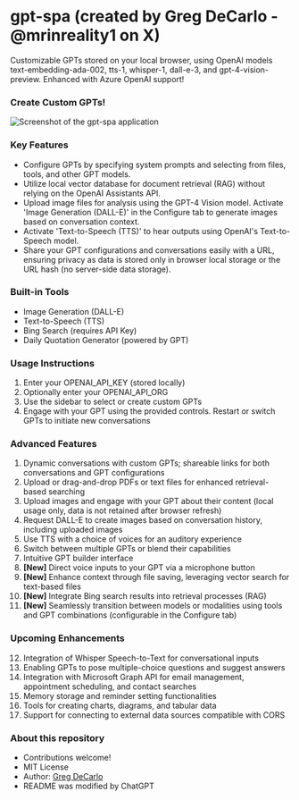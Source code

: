 # gpt-spa (created by Greg DeCarlo - @mrinreality1 on X)
Customizable GPTs stored on your local browser, using OpenAI models text-embedding-ada-002, tts-1, whisper-1, dall-e-3, and gpt-4-vision-preview. Enhanced with Azure OpenAI support!

### Create Custom GPTs!
![Screenshot of the gpt-spa application](https://github.com/scalable-dynamics/gpt-spa/assets/47045161/4d459004-353a-44bf-96b5-541bf0eaed16)

### Key Features
- Configure GPTs by specifying system prompts and selecting from files, tools, and other GPT models.
- Utilize local vector database for document retrieval (RAG) without relying on the OpenAI Assistants API.
- Upload image files for analysis using the GPT-4 Vision model. Activate 'Image Generation (DALL-E)' in the Configure tab to generate images based on conversation context.
- Activate 'Text-to-Speech (TTS)' to hear outputs using OpenAI's Text-to-Speech model.
- Share your GPT configurations and conversations easily with a URL, ensuring privacy as data is stored only in browser local storage or the URL hash (no server-side data storage).

### Built-in Tools
- Image Generation (DALL-E)
- Text-to-Speech (TTS)
- Bing Search (requires API Key)
- Daily Quotation Generator (powered by GPT)

### Usage Instructions
1. Enter your OPENAI_API_KEY (stored locally)
2. Optionally enter your OPENAI_API_ORG
3. Use the sidebar to select or create custom GPTs
4. Engage with your GPT using the provided controls. Restart or switch GPTs to initiate new conversations

### Advanced Features
1. Dynamic conversations with custom GPTs; shareable links for both conversations and GPT configurations
2. Upload or drag-and-drop PDFs or text files for enhanced retrieval-based searching
3. Upload images and engage with your GPT about their content (local usage only, data is not retained after browser refresh)
4. Request DALL-E to create images based on conversation history, including uploaded images
5. Use TTS with a choice of voices for an auditory experience
6. Switch between multiple GPTs or blend their capabilities
7. Intuitive GPT builder interface
8. **[New]** Direct voice inputs to your GPT via a microphone button
9. **[New]** Enhance context through file saving, leveraging vector search for text-based files
10. **[New]** Integrate Bing search results into retrieval processes (RAG)
11. **[New]** Seamlessly transition between models or modalities using tools and GPT combinations (configurable in the Configure tab)

### Upcoming Enhancements
12. Integration of Whisper Speech-to-Text for conversational inputs
13. Enabling GPTs to pose multiple-choice questions and suggest answers
14. Integration with Microsoft Graph API for email management, appointment scheduling, and contact searches
15. Memory storage and reminder setting functionalities
16. Tools for creating charts, diagrams, and tabular data
17. Support for connecting to external data sources compatible with CORS

### About this repository
- Contributions welcome!
- MIT License
- Author: [Greg DeCarlo](https://linktr.ee/mrinreality)
- README was modified by ChatGPT
